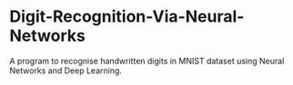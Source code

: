 # Digit-Recognition-Via-Neural-Networks
A program to recognise handwritten digits in MNIST dataset using Neural Networks and Deep Learning.

